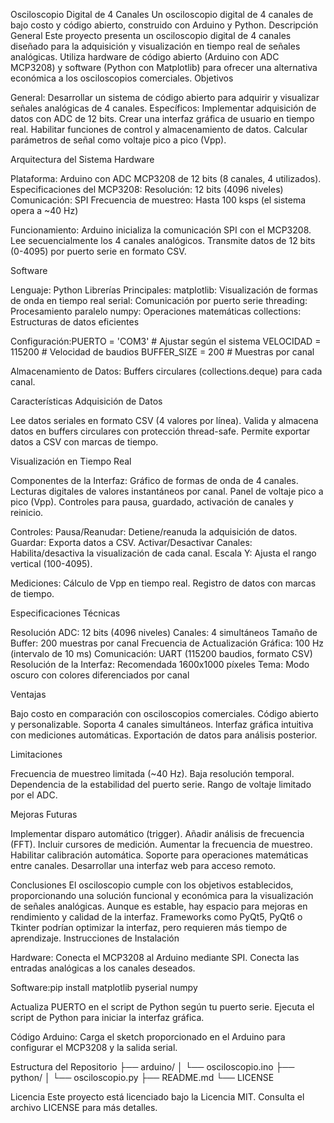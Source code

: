 Osciloscopio Digital de 4 Canales
Un osciloscopio digital de 4 canales de bajo costo y código abierto, construido con Arduino y Python.
Descripción General
Este proyecto presenta un osciloscopio digital de 4 canales diseñado para la adquisición y visualización en tiempo real de señales analógicas. Utiliza hardware de código abierto (Arduino con ADC MCP3208) y software (Python con Matplotlib) para ofrecer una alternativa económica a los osciloscopios comerciales.
Objetivos

General: Desarrollar un sistema de código abierto para adquirir y visualizar señales analógicas de 4 canales.
Específicos:
Implementar adquisición de datos con ADC de 12 bits.
Crear una interfaz gráfica de usuario en tiempo real.
Habilitar funciones de control y almacenamiento de datos.
Calcular parámetros de señal como voltaje pico a pico (Vpp).



Arquitectura del Sistema
Hardware

Plataforma: Arduino con ADC MCP3208 de 12 bits (8 canales, 4 utilizados).
Especificaciones del MCP3208:
Resolución: 12 bits (4096 niveles)
Comunicación: SPI
Frecuencia de muestreo: Hasta 100 ksps (el sistema opera a ~40 Hz)


Funcionamiento:
Arduino inicializa la comunicación SPI con el MCP3208.
Lee secuencialmente los 4 canales analógicos.
Transmite datos de 12 bits (0-4095) por puerto serie en formato CSV.



Software

Lenguaje: Python
Librerías Principales:
matplotlib: Visualización de formas de onda en tiempo real
serial: Comunicación por puerto serie
threading: Procesamiento paralelo
numpy: Operaciones matemáticas
collections: Estructuras de datos eficientes


Configuración:PUERTO = 'COM3'  # Ajustar según el sistema
VELOCIDAD = 115200  # Velocidad de baudios
BUFFER_SIZE = 200  # Muestras por canal


Almacenamiento de Datos: Buffers circulares (collections.deque) para cada canal.

Características
Adquisición de Datos

Lee datos seriales en formato CSV (4 valores por línea).
Valida y almacena datos en buffers circulares con protección thread-safe.
Permite exportar datos a CSV con marcas de tiempo.

Visualización en Tiempo Real

Componentes de la Interfaz:
Gráfico de formas de onda de 4 canales.
Lecturas digitales de valores instantáneos por canal.
Panel de voltaje pico a pico (Vpp).
Controles para pausa, guardado, activación de canales y reinicio.


Controles:
Pausa/Reanudar: Detiene/reanuda la adquisición de datos.
Guardar: Exporta datos a CSV.
Activar/Desactivar Canales: Habilita/desactiva la visualización de cada canal.
Escala Y: Ajusta el rango vertical (100-4095).


Mediciones:
Cálculo de Vpp en tiempo real.
Registro de datos con marcas de tiempo.



Especificaciones Técnicas

Resolución ADC: 12 bits (4096 niveles)
Canales: 4 simultáneos
Tamaño de Buffer: 200 muestras por canal
Frecuencia de Actualización Gráfica: 100 Hz (intervalo de 10 ms)
Comunicación: UART (115200 baudios, formato CSV)
Resolución de la Interfaz: Recomendada 1600x1000 píxeles
Tema: Modo oscuro con colores diferenciados por canal

Ventajas

Bajo costo en comparación con osciloscopios comerciales.
Código abierto y personalizable.
Soporta 4 canales simultáneos.
Interfaz gráfica intuitiva con mediciones automáticas.
Exportación de datos para análisis posterior.

Limitaciones

Frecuencia de muestreo limitada (~40 Hz).
Baja resolución temporal.
Dependencia de la estabilidad del puerto serie.
Rango de voltaje limitado por el ADC.

Mejoras Futuras

Implementar disparo automático (trigger).
Añadir análisis de frecuencia (FFT).
Incluir cursores de medición.
Aumentar la frecuencia de muestreo.
Habilitar calibración automática.
Soporte para operaciones matemáticas entre canales.
Desarrollar una interfaz web para acceso remoto.

Conclusiones
El osciloscopio cumple con los objetivos establecidos, proporcionando una solución funcional y económica para la visualización de señales analógicas. Aunque es estable, hay espacio para mejoras en rendimiento y calidad de la interfaz. Frameworks como PyQt5, PyQt6 o Tkinter podrían optimizar la interfaz, pero requieren más tiempo de aprendizaje.
Instrucciones de Instalación

Hardware:
Conecta el MCP3208 al Arduino mediante SPI.
Conecta las entradas analógicas a los canales deseados.


Software:pip install matplotlib pyserial numpy


Actualiza PUERTO en el script de Python según tu puerto serie.
Ejecuta el script de Python para iniciar la interfaz gráfica.


Código Arduino:
Carga el sketch proporcionado en el Arduino para configurar el MCP3208 y la salida serial.



Estructura del Repositorio
├── arduino/
│   └── osciloscopio.ino
├── python/
│   └── osciloscopio.py
├── README.md
└── LICENSE

Licencia
Este proyecto está licenciado bajo la Licencia MIT. Consulta el archivo LICENSE para más detalles.
